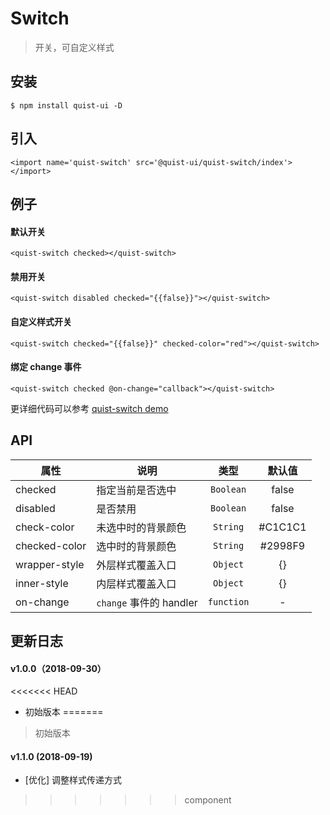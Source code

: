 # Switch

> 开关，可自定义样式


## 安装

```
$ npm install quist-ui -D
```

## 引入
```ux
<import name='quist-switch' src='@quist-ui/quist-switch/index'></import>
```

## 例子

#### 默认开关

```ux
<quist-switch checked></quist-switch>
```

#### 禁用开关

```ux
<quist-switch disabled checked="{{false}}"></quist-switch>
```

#### 自定义样式开关

```ux
<quist-switch checked="{{false}}" checked-color="red"></quist-switch>
```

#### 绑定 change 事件

```ux
<quist-switch checked @on-change="callback"></quist-switch>
```

更详细代码可以参考 [quist-switch demo](https://github.com/JDsecretFE/quist-ui/tree/master/src/Switch/index.ux)

## API 

| 属性 | 说明 | 类型 | 默认值 |
|-------------|------------|:--------:|:-----:|
| checked | 指定当前是否选中 | `Boolean` | false |
| disabled | 是否禁用	 | `Boolean` | false |
| check-color | 未选中时的背景颜色 | `String` | #C1C1C1 |
| checked-color | 选中时的背景颜色 | `String` | #2998F9 |
| wrapper-style | 外层样式覆盖入口 | `Object` | {} |
| inner-style | 内层样式覆盖入口 | `Object` | {} |
| on-change | `change` 事件的 handler | `function` | - |


## 更新日志

#### v1.0.0（2018-09-30）
<<<<<<< HEAD
* 初始版本
=======
> 初始版本

#### v1.1.0 (2018-09-19)
* [优化] 调整样式传递方式
>>>>>>> component
